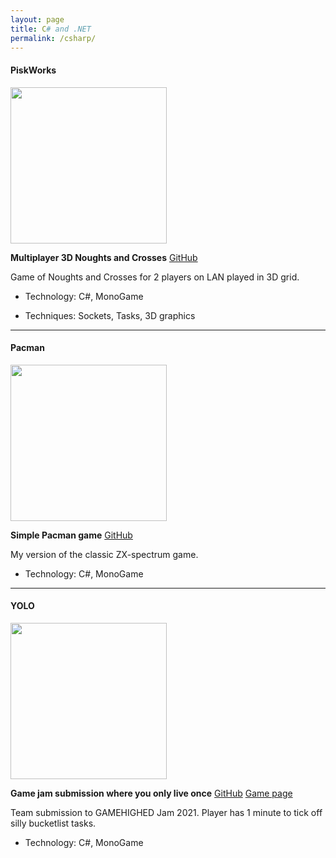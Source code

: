```yaml
---
layout: page
title: C# and .NET
permalink: /csharp/
---
```


#### PiskWorks

<img width="250px" src="{{ site.baseurl }}/assets/piskworks.png" />

**Multiplayer 3D Noughts and Crosses** [GitHub](https://github.com/bliakher/piskworks)

Game of Noughts and Crosses for 2 players on LAN played in 3D grid. 

- Technology: C#, MonoGame

- Techniques: Sockets, Tasks, 3D graphics

---

#### Pacman

<img width="250px" src="{{ site.baseurl }}/assets/pacman.png" />

**Simple Pacman game** [GitHub](https://github.com/bliakher/pacman)

My version of the classic ZX-spectrum game. 

- Technology: C#, MonoGame

---

#### YOLO


<img width="250px" src="{{ site.baseurl }}/assets/yolo.png" />

**Game jam submission where you only live once** [GitHub](https://github.com/HoTEMat/yolo) [Game page](https://bliakher.itch.io/yolo)

Team submission to GAMEHIGHED Jam 2021. Player has 1 minute to tick off silly bucketlist tasks.

- Technology: C#, MonoGame
